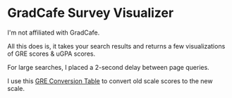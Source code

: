 # GradCafe Survey Visualizer

I'm not affiliated with GradCafe.

All this does is, it takes your search results and returns a few visualizations of GRE scores & uGPA scores.

For large searches, I placed a 2-second delay between page queries.

I use this [GRE Conversion Table](https://www.ets.org/s/gre/pdf/concordance_information.pdf) to convert old scale scores to the new scale.
